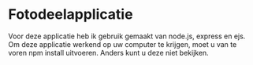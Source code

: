 # Fotodeelapplicatie


Voor deze applicatie heb ik gebruik gemaakt van node.js, express en ejs.
Om deze applicatie werkend op uw computer te krijgen, moet u van te voren npm install uitvoeren.
Anders kunt u deze niet bekijken.